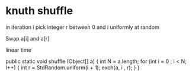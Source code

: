 # knuth shuffle

in iteration i pick integer r between 0 and i uniformly at random

Swap a[i] and a[r]

linear time

public static void shuffle (Object[] a) {
    int N = a.length;
    for (int i = 0 ; i < N; I++) {
        int r = StdRandom.uniform(i + 1);
        exch(a, i , r);
    }
}